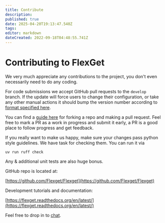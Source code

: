 ```yaml
---
title: Contribute
description: 
published: true
date: 2025-04-20T19:13:47.540Z
tags: 
editor: markdown
dateCreated: 2022-09-18T04:48:55.741Z
---
```


# Contributing to FlexGet
We very much appreciate any contributions to the project, you don't even necessarily need to do any coding.

For code submissions we accept GitHub pull requests to the `develop` branch. If the update will force users to change their configuration, or take any other manual actions it should bump the version number according to [format specified here](/UpgradeActions).

You can find a [guide here](https://flexget.readthedocs.io/en/latest/contributor/Getting%20started/Development%20workflow.html) for forking a repo and making a pull request. Feel free to mark a PR as a work in progress and submit it early, a PR is a good place to follow progress and get feedback.

If you really want to make us happy, make sure your changes pass python style guidelines. We have task for checking them. You can run it via

```
uv run ruff check
```

Any & additional unit tests are also huge bonus.

GitHub repo is located at:

[https://github.com/Flexget/Flexget](https://github.com/Flexget/Flexget)

Development tutorials and documentation:

[https://flexget.readthedocs.org/en/latest/](https://flexget.readthedocs.org/en/latest/)

Feel free to drop in to [chat](/Chat).